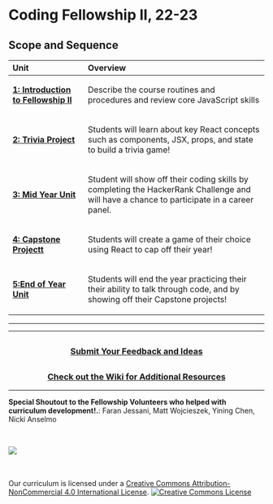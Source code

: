 # Coding Fellowship II, 22-23

## Scope and Sequence

| Unit                                                                                        | Overview                                                                                                                                                                                                                                                                                                                                                                                 |
| :------------------------------------------------------------------------------------------ | :--------------------------------------------------------------------------------------------------------------------------------------------------------------------------------------------------------------------------------------------------------------------------------------------------------------------------------------------------------------------------------------- |
| [**1: Introduction to Fellowship II**](units/unit1)| <p>Describe the course routines and procedures and review core JavaScript skills</p>|                                                                                                                                                                                                             
| [**2: Trivia Project**](units/unit3)| <p> Students will learn about key React concepts such as components, JSX, props, and state to build a trivia game! </p>|
| [**3: Mid Year Unit**](units/midYearUnit)| <p>Student will show off their coding skills by completing the HackerRank Challenge and will have a chance to participate in a career panel.</p>|     
| [**4: Capstone Projectt**](units/unit4)| <p>Students will create a game of their choice using React to cap off their year! </p>|
| [**5:End of Year Unit**](units/eoyunit)| <p> Students will end the year practicing their their ability to talk through code, and by showing off their Capstone projects!|

---

---
## <h3 align="center"><a href="https://docs.google.com/forms/d/e/1FAIpQLSc4oUNSthmU63TqlzUOOWd3buX3tGVIPRNDm0tsLB_nOONRLQ/viewform">Submit Your Feedback and Ideas</a></h3>

## <h3 align="center"><a href="https://github.com/itscodenation/curriculum-22-23/wiki">Check out the Wiki for Additional Resources</a></h3>

---

**Special Shoutout to the Fellowship Volunteers who helped with curriculum development!.**:
Faran Jessani, 
Matt Wojcieszek, 
Yining Chen, 
Nicki Anselmo

<br>
<p> <img src="https://i.imgur.com/lYodTLP.png?1" ></p>

<br>
<br>
Our curriculum is licensed under a <a rel="license" href="http://creativecommons.org/licenses/by-nc/4.0/">Creative Commons Attribution-NonCommercial 4.0 International License</a>.
<a rel="license" href="http://creativecommons.org/licenses/by-nc/4.0/"><img alt="Creative Commons License" style="border-width:0" src="https://i.creativecommons.org/l/by-nc/4.0/88x31.png" /></a>
